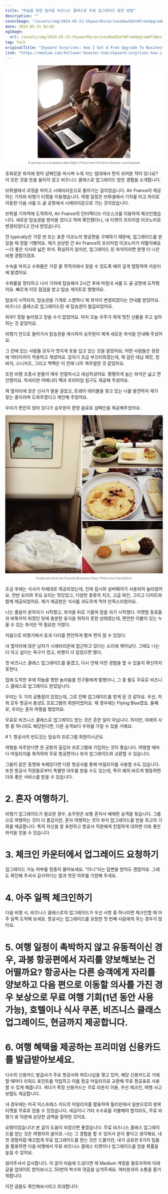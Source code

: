 ```yaml
---
title: "하늘을 향한 놀라움 비즈니스 클래스로 무료 업그레이드 받은 방법"
description: ""
coverImage: "/assets/img/2024-05-21-SkywardSurprisesHowIGotAFreeUpgradeToBusinessClass_0.png"
date: 2024-05-21 02:02
ogImage: 
  url: /assets/img/2024-05-21-SkywardSurprisesHowIGotAFreeUpgradeToBusinessClass_0.png
tag: Tech
originalTitle: "Skyward Surprises: How I Got A Free Upgrade To Business Class"
link: "https://medium.com/follower-booster-hub/skyward-surprises-how-i-got-a-free-upgrade-to-business-class-6213fe418a6d"
---
```



![이미지](/assets/img/2024-05-21-SkywardSurprisesHowIGotAFreeUpgradeToBusinessClass_0.png)

호화로운 좌석에 앉아 샴페인을 마시며 누워 자는 침대에서 편히 쉬어본 적이 있나요? 이 모든 것을 돈을 들이지 않고 비즈니스 클래스로 업그레이드 받은 경험을 소개합니다. 

브뤼셀에서 과정을 마치고 시에라리온으로 돌아가는 길이었습니다. Air France이 제공하는 기차와 비행기 티켓을 이용했습니다. 여행 일정은 브뤼셀에서 기차를 타고 파리로 이동한 다음 샤를 드 골 공항에서 시에라리온으로 가는 것이었습니다.

브뤼셀 기차역에 도착하자, Air France의 인터랙티브 키오스크를 이용하여 체크인했습니다. 새로운 탑승권을 받아들 었다고 하여 확인했더니, 내 티켓이 프리미엄 이코노미로 변경되었다고 안내 받았습니다.

<div class="content-ad"></div>

전 typically은 가장 싼 또는 표준 이코노미 항공편을 구매하기 때문에, 업그레이드를 받았을 때 정말 기뻤어요. 제가 상상한 건 Air France의 프리미엄 이코노미가 어떨지예요—더 좋은 식사와 넓은 좌석. 확실하지 않지만, 업그레이드 된 좌석이라면 분명 더 나은 비행 경험이겠죠.

수속을 마치고 수화물은 가장 끝 목적지에서 찾을 수 있도록 배려 깊게 랩핑하여 카운터에 맡겼어요.

수화물을 정리하고 나서 기차에 탑승해서 2시간 후에 마침내 샤를 드 골 공항에 도착했어요. 빠르게 이민 점검을 받고 탑승 게이트로 향했어요.

탑승이 시작되자, 탑승권을 기계로 스캔하니 제 좌석이 변경되었다는 안내를 받았어요. 비즈니스 클래스로 업그레이드된 새 탑승권이 발급되었어요.

<div class="content-ad"></div>

와우!! 정말 놀라웠고 믿을 수가 없었어요. 마치 오늘 우주가 제게 멋진 선물을 주고 싶어하는 것 같았어요.

비행기 안으로 들어가서 탑승권을 제시하자 승무원이 제게 새로운 좌석을 안내해 주셨어요.

그 칸에 있는 사람들 모두가 멋지게 옷을 입고 있는 것을 알았어요; 어떤 사람들은 정장에 넥타이까지 착용하고 계셨어요. 갑자기 조금 부끄러워졌는데, 제 검은 데님 재킷, 청바지, 스니커즈, 그리고 백팩은 이 칸에 너무 캐주얼한 것 같았어요.

또한 비행 조종사 분들이 매우 친절하시고 세심하셨어요. 평평하게 눕는 좌석은 넓고 편안했어요. 럭셔리한 어메니티 팩과 프리미엄 침구도 제공해 주셨어요.

<div class="content-ad"></div>

제 옆자리에 앉은 신사가 말을 걸었고, 트레이 테이블을 찾고 있는 나를 발견하자 제가 찾는 중이라며 도와주겠다고 제안해 주었어요.

우리가 편안히 앉아 있다가 승무원이 환영 음료로 샴페인을 제공해주었어요.

![SkywardSurprisesHowIGotAFreeUpgradeToBusinessClass_1.png](/assets/img/2024-05-21-SkywardSurprisesHowIGotAFreeUpgradeToBusinessClass_1.png)

조금 후에는 식사가 차례대로 제공되었는데, 진짜 접시와 실버웨어가 사용되어 놀라웠어요. 전반 요리와 주요 요리는 맛있었고, 다양한 종류의 치즈, 고급 와인, 그리고 디저트와 함께 제공되었어요. 제가 제공받은 식사를 과도하게 먹어 만족스러웠어요.

<div class="content-ad"></div>

나는 졸음이 쏟아지기 시작했고, 좌석을 뒤로 기울여 잠을 자기 시작했다. 어젯밤 동료들과 바툭끼덕 뒤졌던 탓에 충분한 휴식을 취하지 못한 상태였는데, 편안한 이불이 있는 누울 수 있는 좌석은 딱 필요한 거였다.

처음으로 비행기에서 등과 다리를 편안하게 펼쳐 편히 잘 수 있었다.

내 옆자리에 앉은 남자가 시에라리온에 접근하고 있다는 소리에 깨어났다. 그때도 나는 더 자고 싶다는 욕구가 컸고, 비행이 더 길었으면 했다.

첫 비즈니스 클래스 업그레이드를 즐겼고, 다시 언제 이런 경험을 할 수 있을지 확신하지 못한다.

<div class="content-ad"></div>

집에 도착한 후에 하늘을 향한 놀라움을 친구들에게 말했더니, 그 중 둘도 무료로 비즈니스 클래스로 업그레이드 받았답니다.

우리는 두 가지 공통점이 있었는데, 그로 인해 업그레이드를 받게 된 것 같아요. 우선, 저희 모두 항공사 충성도 프로그램의 회원이었어요. 제 경우에는 Flying Blue였죠. 둘째로, 우리는 혼자 여행을 했었어요.

무료로 비즈니스 클래스로 업그레이드 받는 것은 흔한 일이 아닙니다. 하지만, 아래의 사항 중 하나라도 해당된다면, 다른 승객보다 우위를 가질 수 있을 거예요:

\# 1. 항공사의 빈도있는 탑승자 프로그램 회원이시군요.

<div class="content-ad"></div>

여행을 자주한다면 한 공항의 출입자 프로그램에 가입하는 것이 좋습니다. 여행할 때마다 마일리지를 축적하여 무료 항공편이나 좌석 업그레이드와 교환할 수 있습니다.

그들이 같은 동맹에 속해있다면 다른 항공사를 통해 마일리지를 사용할 수도 있습니다. 또한 항공사 직원들로부터 특별한 대우를 받을 수도 있는데, 특히 예의 바르게 행동하면 더욱 좋은 서비스를 받을 수 있습니다.

# 2. 혼자 여행하기.

비행기 업그레이드가 필요한 경우, 승무원은 보통 혼자서 예매한 승객을 찾습니다. 그룹으로 여행하는 것이 더 즐겁지만, 혼자 여행하는 것이 좌석 업그레이드를 받을 최고의 기회를 제공합니다. 특히 자신을 잘 표현하고 항공사 직원에게 친절하게 대하면 더욱 좋은 좌석을 얻을 수 있습니다.

<div class="content-ad"></div>

# 3. 체크인 카운터에서 업그레이드 요청하기

업그레이드 가능 여부를 정중히 물어보세요. "아니"라는 답변을 받아도 괜찮아요. 그래도 확인해 주셔서 감사하다는 말과 멋진 하루를 기원해 주세요.

# 4. 아주 일찍 체크인하기

다음 비행 시, 비즈니스 클래스로의 업그레이드가 우선 사항 중 하나라면 체크인할 때 아주 일찍 도착해 보세요. 항공사는 업그레이드를 요청한 첫 번째 사람에게 주는 경우가 많아요.

<div class="content-ad"></div>

# 5. 여행 일정이 촉박하지 않고 유동적이신 경우, 과붕 항공편에서 자리를 양보해보는 건 어떨까요? 항공사는 다른 승객에게 자리를 양보하고 다음 편으로 이동할 의사를 가진 경우 보상으로 무료 여행 기회(1년 동안 사용 가능), 호텔이나 식사 쿠폰, 비즈니스 클래스 업그레이드, 현금까지 제공합니다.

# 6. 여행 혜택을 제공하는 프리미엄 신용카드를 발급받아보세요. 

다수의 신용카드 발급사가 주요 항공사와 파트너십을 맺고 있어, 해당 신용카드로 거래할 때마다 리워드 포인트를 적립하고 이를 항공 마일리지로 교환해 무료 항공표로 사용할 수 있게 해줍니다. 게다가 특정 신용카드는 무료 라운지 이용, 우선 체크인, 여행 사고 보험도 제공합니다.

<div class="content-ad"></div>

내 경우에는 미국 익스프레스 카드의 마일리지를 활용하여 필리핀에서 일본으로의 왕복 티켓을 무료로 얻을 수 있었습니다. 세금이나 기타 수수료를 지불해야 할지라도, 무료 비행기 표 덕분에 상당한 금액을 절약한 것이죠.

요령이었습니다! 본 글이 도움이 되었으면 좋겠습니다. 무료 비즈니스 클래스 업그레이드를 얻는 것은 여행자의 꿈이죠. 나는 그 경험을 할 수 있어서 운이 좋다고 생각해요. 내 첫 경험처럼 매끄럽게 무료 업그레이드를 받는 것은 드물지만, 내가 공유한 6가지 팁들을 활용하면 다음 비행에서 무료 비즈니스 클래스 티켓이나 업그레이드를 얻을 확률을 높일 수 있어요.

읽어주셔서 감사합니다. 이 글이 마음에 드셨다면 제 Medium 계정을 팔로우하여 미래 글을 업데이트 받아보시고, 50번의 박수와 댓글을 남겨주세요. 여러분과의 소통을 즐거워합니다.

이전 글들도 확인해보시라고 초대합니다: